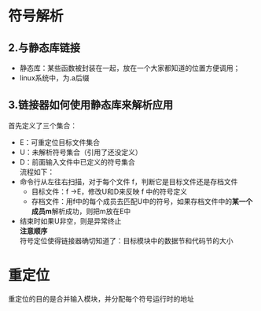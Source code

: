 
# 符号解析  
## 2.与静态库链接  
* 静态库：某些函数被封装在一起，放在一个大家都知道的位置方便调用；  
* linux系统中，为.a后缀  
## 3.链接器如何使用静态库来解析应用  
首先定义了三个集合：
* E：可重定位目标文件集合  
* U：未解析符号集合（引用了还没定义）  
* D：前面输入文件中已定义的符号集合  
流程如下：  
* 命令行从左往右扫描，对于每个文件 f，判断它是目标文件还是存档文件  
    *  目标文件：f ->E，修改U和D来反映 f 中的符号定义  
    * 存档文件：用f中的每个成员去匹配U中的符号，如果存档文件中的**某一个成员m**解析成功，则把m放在E中  
* 结束时如果U非空，则是异常终止    
**注意顺序**  
符号定位使得链接器确切知道了：目标模块中的数据节和代码节的大小  
# 重定位  
重定位的目的是合并输入模块，并分配每个符号运行时的地址  



